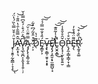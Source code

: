 J̷̢̜̯̭̹̰̭̳̣̣̞̝̌̈͑͒̆̿̀̏́̔̈́͜ͅÃ̵͙̫͙̹͉̂̿͂̄̍̑̔̈̎̄͗̕͘͝V̷̨̘̲̖̱̪͕͓̬͓̝̯̦̣̦͆̃͐̈́͒̇́͒͆̿̍̌̕̚̕A̷̡̡̢̨͙͚̦̬̱̿̈͊̈͗̆͠ ̷̩͕̆͗̈͒͂́͆͐͋̕̚D̷̖͊̍̔͘É̷̡̳̞͕̎̾̐̅̿́́͠͝Ṽ̶̧̢̯͇̹͈̥͓͙̟Ȩ̸̨̡̧̛̼̱͔̟̫̤̳̺̜̘̉̕͘Ḽ̵̮̯͙̳̅̒̾͂̎͊̚͘͜͝͠͝Ǒ̵̡̨̘̩̫̙͈̥͍̮̑̊̌̊̾͘P̵̨̡̼̩͇͎͇̦̞̣̳̌̊̇͠E̵̡̖͌̈́͐̊̓̕R̷̢̛̰̥̝͚̾̏̐͒̚͝͝
